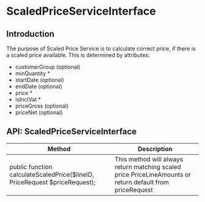# ScaledPriceServiceInterface

## Introduction

The purpose of Scaled Price Service is to calculate correct price, if there is a scaled price available. This is determined by attributes:

- customerGroup (optional)
- minQuantity \*
- startDate (optional)
- endDate (optional)
- price \*
- isInclVat \* 
- priceGross (optional)
- priceNet (optional)

## API: ScaledPriceServiceInterface

|Method|Description|
|--- |--- |
|public function calculateScaledPrice($lineID, PriceRequest $priceRequest);|This method will always return matching scaled price PriceLineAmounts or return default from priceRequest|
